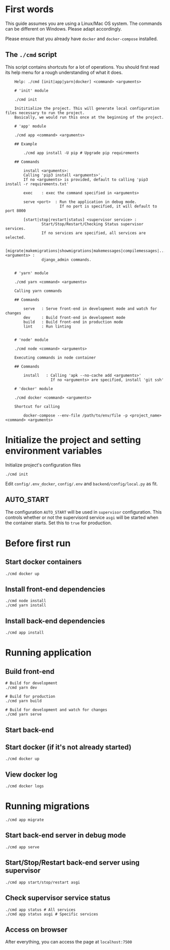 # First words

This guide assumes you are using a Linux/Mac OS system. The commands can be different on Windows. Please adapt accordingly.

Please ensure that you already have `docker` and `docker-compose` installed.

## The `./cmd` script

This script contains shortcuts for a lot of operations. You should first read its help menu for a rough understanding of what it does.

```
    Help: ./cmd [init|app|yarn|docker] <command> <arguments>

    # 'init' module

    ./cmd init

    Inititialize the project. This will generate local configuration files necessary to run the project.
    Basically, we would run this once at the beginning of the project.

    # 'app' module

    ./cmd app <command> <arguments>

    ## Example

        ./cmd app install -U pip # Upgrade pip requirements

    ## Commands

        install <arguments>:
        Calling 'pip3 install <arguments>'.
        If no <arguments> is provided, default to calling 'pip3 install -r requirements.txt'
        
        exec    : exec the command specified in <arguments>
        
        serve <port>  : Run the application in debug mode.
                        If no port is specified, it will default to port 8000

        [start|stop|restart|status] <supervisor service> : 
                Start/Stop/Restart/Checking Status supervisor services.
                If no services are specified, all services are selected.

        [migrate|makemigrations|showmigrations|makemessages|compilemessages|...] <arguments> :
                django_admin commands.


    # 'yarn' module

    ./cmd yarn <command> <arguments>

    Calling yarn commands

    ## Commands

        serve   : Serve front-end in development mode and watch for changes
        dev     : Build front-end in development mode
        build   : Build front-end in production mode
        lint    : Run linting


    # 'node' module

    ./cmd node <command> <arguments>

    Executing commands in node container

    ## Commands

        install   : Calling 'apk --no-cache add <arguments>'
                    If no <arguments> are specified, install 'git ssh'
    
    # 'docker' module

    ./cmd docker <command> <arguments>

    Shortcut for calling 
    
        docker-compose --env-file /path/to/env/file -p <project_name> <command> <arguments>

```

# Initialize the project and setting environment variables

Initialize project's configuration files

    ./cmd init

Edit `config/.env_docker`, `config/.env` and `backend/config/local.py` as fit.

## AUTO_START

The configuration `AUTO_START` will be used in `supervisor` configuration. This controls whether or not the supervisord service `asgi` will be started when the container starts. Set this to `true` for production.

# Before first run

## Start docker containers

    ./cmd docker up

## Install front-end dependencies

    ./cmd node install
    ./cmd yarn install

## Install back-end dependencies

    ./cmd app install


# Running application 

## Build front-end

    # Build for development
    ./cmd yarn dev

    # Build for production
    ./cmd yarn build

    # Build for development and watch for changes
    ./cmd yarn serve

## Start back-end

## Start docker (if it's not already started)

    ./cmd docker up

## View docker log

    ./cmd docker logs

# Running migrations

    ./cmd app migrate

## Start back-end server in debug mode

    ./cmd app serve

## Start/Stop/Restart back-end server using supervisor

    ./cmd app start/stop/restart asgi

## Check supervisor service status

    ./cmd app status # All services
    ./cmd app status asgi # Specific services

## Access on browser

After everything, you can access the page at `localhost:7500`